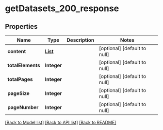 # getDatasets_200_response
## Properties

| Name | Type | Description | Notes |
|------------ | ------------- | ------------- | -------------|
| **content** | [**List**](Dataset.md) |  | [optional] [default to null] |
| **totalElements** | **Integer** |  | [optional] [default to null] |
| **totalPages** | **Integer** |  | [optional] [default to null] |
| **pageSize** | **Integer** |  | [optional] [default to null] |
| **pageNumber** | **Integer** |  | [optional] [default to null] |

[[Back to Model list]](../README.md#documentation-for-models) [[Back to API list]](../README.md#documentation-for-api-endpoints) [[Back to README]](../README.md)

